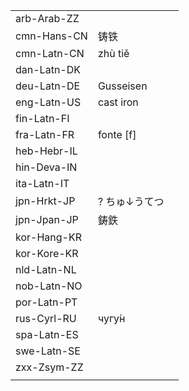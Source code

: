 | | | |
|-|-|-|
| arb-Arab-ZZ |  |  |
| cmn-Hans-CN | 铸铁 |  |
| cmn-Latn-CN | zhù tiě |  |
| dan-Latn-DK |  |  |
| deu-Latn-DE | Gusseisen |  |
| eng-Latn-US | cast iron |  |
| fin-Latn-FI |  |  |
| fra-Latn-FR | fonte [f] |  |
| heb-Hebr-IL |  |  |
| hin-Deva-IN |  |  |
| ita-Latn-IT |  |  |
| jpn-Hrkt-JP | ? ちゅ↓うてつ |  |
| jpn-Jpan-JP | 鋳鉄 |  |
| kor-Hang-KR |  |  |
| kor-Kore-KR |  |  |
| nld-Latn-NL |  |  |
| nob-Latn-NO |  |  |
| por-Latn-PT |  |  |
| rus-Cyrl-RU | чугу́н |  |
| spa-Latn-ES |  |  |
| swe-Latn-SE |  |  |
| zxx-Zsym-ZZ |  |  |
|  |  |  |
